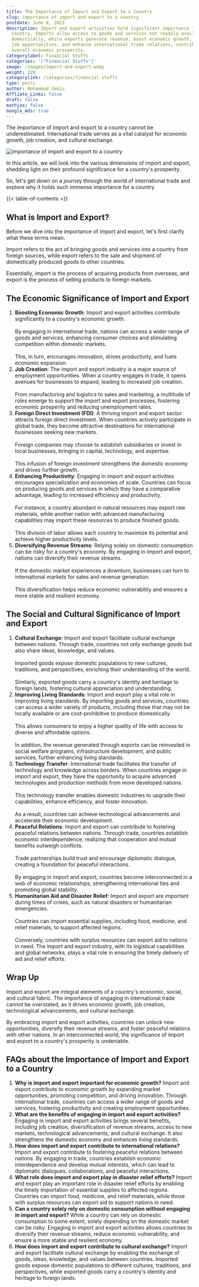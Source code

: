 ```yaml
---
title: The Importance of Import and Export to a Country
slug: importance of import and export to a country
postdate: June 8, 2023
description: Import and export activities hold significant importance for a
  country. Imports allow access to goods and services not readily available
  domestically, while exports generate revenue, boost economic growth, create
  job opportunities, and enhance international trade relations, contributing to
  overall economic prosperity.
categorylabel: Financial Stuffs
categories: '["Financial Stuffs"]'
image: /images/import-and-export.webp
weight: 220
categorylink: /categories/financial-stuffs
type: posts
author: Mohammad Jamiu
Affliate_Links: false
draft: false
mathjax: false
Google_Ads: true
---
```

The importance of import and export to a country cannot be underestimated. International trade serves as a vital catalyst for economic growth, job creation, and cultural exchange. 

![importance of import and export to a country](/images/import-and-export.webp "importance of import and export to a country")

In this article, we will look into the various dimensions of import and export, shedding light on their profound significance for a country's prosperity. 

So, let's get down on a journey through the world of international trade and explore why it holds such immense importance for a country.

{{< table-of-contents >}}

## **What is Import and Export?**

Before we dive into the importance of import and export, let's first clarify what these terms mean. 

Import refers to the act of bringing goods and services into a country from foreign sources, while export refers to the sale and shipment of domestically produced goods to other countries. 

Essentially, import is the process of acquiring products from overseas, and export is the process of selling products to foreign markets.

## **The Economic Significance of Import and Export**

1. **Boosting Economic Growth**: Import and export activities contribute significantly to a country's economic growth. \
   \
   By engaging in international trade, nations can access a wider range of goods and services, enhancing consumer choices and stimulating competition within domestic markets. \
   \
   This, in turn, encourages innovation, drives productivity, and fuels economic expansion.
2. **Job Creation**: The import and export industry is a major source of employment opportunities. When a country engages in trade, it opens avenues for businesses to expand, leading to increased job creation. \
   \
   From manufacturing and logistics to sales and marketing, a multitude of roles emerge to support the import and export processes, fostering economic prosperity and reducing unemployment rates.
3. **Foreign Direct Investment (FDI)**: A thriving import and export sector attracts foreign direct investment. When countries actively participate in global trade, they become attractive destinations for international businesses seeking new markets. \
   \
   Foreign companies may choose to establish subsidiaries or invest in local businesses, bringing in capital, technology, and expertise. \
   \
   This infusion of foreign investment strengthens the domestic economy and drives further growth.
4. **Enhancing Productivity**: Engaging in import and export activities encourages specialization and economies of scale. Countries can focus on producing goods and services in which they have a comparative advantage, leading to increased efficiency and productivity. \
   \
   For instance, a country abundant in natural resources may export raw materials, while another nation with advanced manufacturing capabilities may import these resources to produce finished goods. \
   \
   This division of labor allows each country to maximize its potential and achieve higher productivity levels.
5. **Diversifying Revenue Streams**: Relying solely on domestic consumption can be risky for a country's economy. By engaging in import and export, nations can diversify their revenue streams. \
   \
   If the domestic market experiences a downturn, businesses can turn to international markets for sales and revenue generation. \
   \
   This diversification helps reduce economic vulnerability and ensures a more stable and resilient economy.

## **The Social and Cultural Significance of Import and Export**

1. **Cultural Exchange**: Import and export facilitate cultural exchange between nations. Through trade, countries not only exchange goods but also share ideas, knowledge, and values. \
   \
   Imported goods expose domestic populations to new cultures, traditions, and perspectives, enriching their understanding of the world. \
   \
   Similarly, exported goods carry a country's identity and heritage to foreign lands, fostering cultural appreciation and understanding.
2. **Improving Living Standards**: Import and export play a vital role in improving living standards. By importing goods and services, countries can access a wider variety of products, including those that may not be locally available or are cost-prohibitive to produce domestically. \
   \
   This allows consumers to enjoy a higher quality of life with access to diverse and affordable options.\
   \
   In addition, the revenue generated through exports can be reinvested in social welfare programs, infrastructure development, and public services, further enhancing living standards.
3. **Technology Transfer**: International trade facilitates the transfer of technology and knowledge across borders. When countries engage in import and export, they have the opportunity to acquire advanced technologies and production methods from more developed nations. \
   \
   This technology transfer enables domestic industries to upgrade their capabilities, enhance efficiency, and foster innovation. \
   \
   As a result, countries can achieve technological advancements and accelerate their economic development.
4. **Peaceful Relations**: Import and export can contribute to fostering peaceful relations between nations. Through trade, countries establish economic interdependence, realizing that cooperation and mutual benefits outweigh conflicts. \
   \
   Trade partnerships build trust and encourage diplomatic dialogue, creating a foundation for peaceful interactions. \
   \
   By engaging in import and export, countries become interconnected in a web of economic relationships, strengthening international ties and promoting global stability.
5. **Humanitarian Aid and Disaster Relief**: Import and export are important during times of crises, such as natural disasters or humanitarian emergencies. \
   \
   Countries can import essential supplies, including food, medicine, and relief materials, to support affected regions. \
   \
   Conversely, countries with surplus resources can export aid to nations in need. The import and export industry, with its logistical capabilities and global networks, plays a vital role in ensuring the timely delivery of aid and relief efforts.

## **Wrap Up**

Import and export are integral elements of a country's economic, social, and cultural fabric. The importance of engaging in international trade cannot be overstated, as it drives economic growth, job creation, technological advancements, and cultural exchange. 

By embracing import and export activities, countries can unlock new opportunities, diversify their revenue streams, and foster peaceful relations with other nations. In an interconnected world, the significance of import and export to a country's prosperity is undeniable.

## **FAQs about the Importance of Import and Export to a Country**

1. **Why is import and export important for economic growth?**
   Import and export contribute to economic growth by expanding market opportunities, promoting competition, and driving innovation. Through international trade, countries can access a wider range of goods and services, fostering productivity and creating employment opportunities.
2. **What are the benefits of engaging in import and export activities?**
   Engaging in import and export activities brings several benefits, including job creation, diversification of revenue streams, access to new markets, technological advancements, and cultural exchange. It also strengthens the domestic economy and enhances living standards.
3. **How does import and export contribute to international relations?**
   Import and export contribute to fostering peaceful relations between nations. By engaging in trade, countries establish economic interdependence and develop mutual interests, which can lead to diplomatic dialogues, collaborations, and peaceful interactions.
4. **What role does import and export play in disaster relief efforts?**
   Import and export play an important role in disaster relief efforts by enabling the timely importation of essential supplies to affected regions. Countries can import food, medicine, and relief materials, while those with surplus resources can export aid to support nations in need.
5. **Can a country solely rely on domestic consumption without engaging in import and export?**
   While a country can rely on domestic consumption to some extent, solely depending on the domestic market can be risky. Engaging in import and export activities allows countries to diversify their revenue streams, reduce economic vulnerability, and ensure a more stable and resilient economy.
6. **How does import and export contribute to cultural exchange?**
   Import and export facilitate cultural exchange by enabling the exchange of goods, ideas, knowledge, and values between countries. Imported goods expose domestic populations to different cultures, traditions, and perspectives, while exported goods carry a country's identity and heritage to foreign lands.